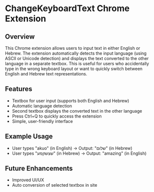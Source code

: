 # ChangeKeyboardText Chrome Extension

## Overview
This Chrome extension allows users to input text in either English or Hebrew. The extension automatically detects the input language (using ASCII or Unicode detection) and displays the text converted to the other language in a separate textbox. This is useful for users who accidentally type in the wrong keyboard layout or want to quickly switch between English and Hebrew text representations.

## Features
- Textbox for user input (supports both English and Hebrew)
- Automatic language detection
- Second textbox displays the converted text in the other language
- Press Ctrl+Q to quickly access the extension
- Simple, user-friendly interface

## Example Usage
- User types "akuo" (in English) → Output: "שלום" (in Hebrew)
- User types "שצשזןמע" (in Hebrew) → Output: "amazing" (in English)

## Future Enhancements
- Improved UI/UX
- Auto conversion of selected textbox in site
